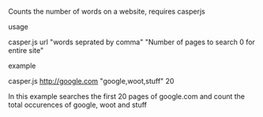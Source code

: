 
Counts the number of words on a website, requires casperjs

usage

casper.js url "words seprated by comma" "Number of pages to search 0 for entire site"

example

casper.js http://google.com "google,woot,stuff" 20

In this example searches the first 20 pages of google.com and count the total occurences of google, woot and stuff
